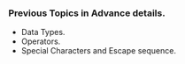 ### Previous Topics in Advance details.
* Data Types.
* Operators.
* Special Characters and Escape sequence.